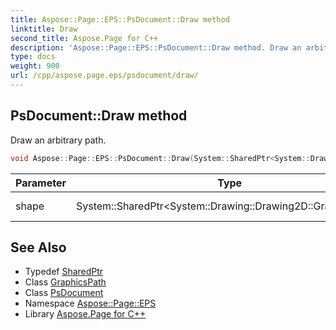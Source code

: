 ```yaml
---
title: Aspose::Page::EPS::PsDocument::Draw method
linktitle: Draw
second_title: Aspose.Page for C++
description: 'Aspose::Page::EPS::PsDocument::Draw method. Draw an arbitrary path in C++.'
type: docs
weight: 900
url: /cpp/aspose.page.eps/psdocument/draw/
---
```

## PsDocument::Draw method


Draw an arbitrary path.

```cpp
void Aspose::Page::EPS::PsDocument::Draw(System::SharedPtr<System::Drawing::Drawing2D::GraphicsPath> shape)
```


| Parameter | Type | Description |
| --- | --- | --- |
| shape | System::SharedPtr\<System::Drawing::Drawing2D::GraphicsPath\> | The path to draw. |

## See Also

* Typedef [SharedPtr](../../../system/sharedptr/)
* Class [GraphicsPath](../../../system.drawing.drawing2d/graphicspath/)
* Class [PsDocument](../)
* Namespace [Aspose::Page::EPS](../../)
* Library [Aspose.Page for C++](../../../)
